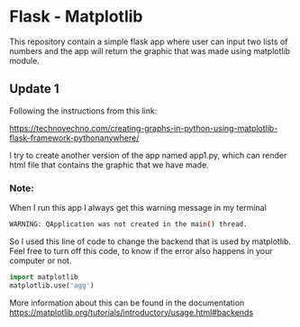 # Flask - Matplotlib

This repository contain a simple flask app where user can input two lists of numbers and the app will return the graphic that was made using matplotlib module.

## Update 1
Following the instructions from this link:

https://technovechno.com/creating-graphs-in-python-using-matplotlib-flask-framework-pythonanywhere/

I try to create another version of the app named app1.py, which can render html file that contains the graphic that we have made.

### Note:
When I run this app I always get this warning message in my terminal

```bash
WARNING: QApplication was not created in the main() thread.
```    

So I used this line of code to change the backend that is used by matplotlib. Feel free to turn off this code, to know if the error also happens in your computer or not.

```python 
import matplotlib 
matplotlib.use('agg')
```

More information about this can be found in the documentation
https://matplotlib.org/tutorials/introductory/usage.html#backends